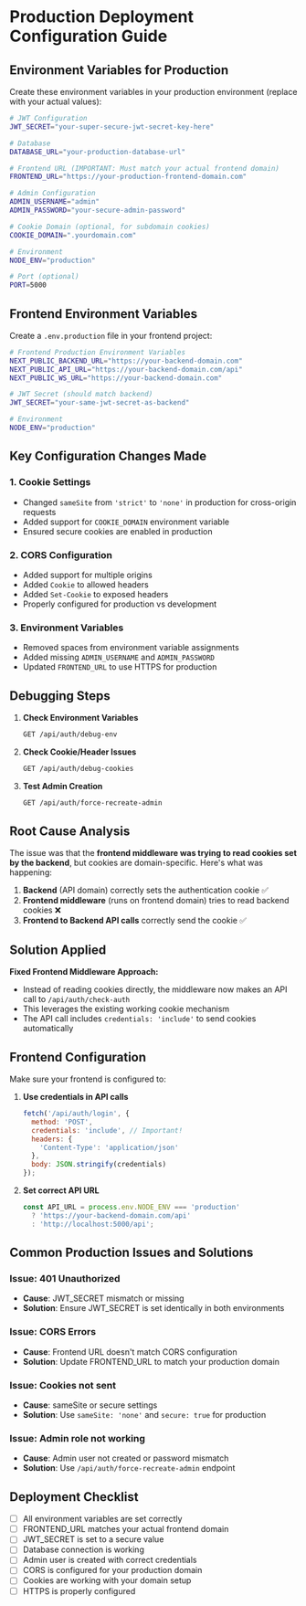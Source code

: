 # Production Deployment Configuration Guide

## Environment Variables for Production

Create these environment variables in your production environment (replace with your actual values):

```bash
# JWT Configuration
JWT_SECRET="your-super-secure-jwt-secret-key-here"

# Database
DATABASE_URL="your-production-database-url"

# Frontend URL (IMPORTANT: Must match your actual frontend domain)
FRONTEND_URL="https://your-production-frontend-domain.com"

# Admin Configuration
ADMIN_USERNAME="admin"
ADMIN_PASSWORD="your-secure-admin-password"

# Cookie Domain (optional, for subdomain cookies)
COOKIE_DOMAIN=".yourdomain.com"

# Environment
NODE_ENV="production"

# Port (optional)
PORT=5000
```

## Frontend Environment Variables

Create a `.env.production` file in your frontend project:

```bash
# Frontend Production Environment Variables
NEXT_PUBLIC_BACKEND_URL="https://your-backend-domain.com"
NEXT_PUBLIC_API_URL="https://your-backend-domain.com/api"
NEXT_PUBLIC_WS_URL="https://your-backend-domain.com"

# JWT Secret (should match backend)
JWT_SECRET="your-same-jwt-secret-as-backend"

# Environment
NODE_ENV="production"
```

## Key Configuration Changes Made

### 1. Cookie Settings
- Changed `sameSite` from `'strict'` to `'none'` in production for cross-origin requests
- Added support for `COOKIE_DOMAIN` environment variable
- Ensured secure cookies are enabled in production

### 2. CORS Configuration
- Added support for multiple origins
- Added `Cookie` to allowed headers
- Added `Set-Cookie` to exposed headers
- Properly configured for production vs development

### 3. Environment Variables
- Removed spaces from environment variable assignments
- Added missing `ADMIN_USERNAME` and `ADMIN_PASSWORD`
- Updated `FRONTEND_URL` to use HTTPS for production

## Debugging Steps

1. **Check Environment Variables**
   ```bash
   GET /api/auth/debug-env
   ```

2. **Check Cookie/Header Issues**
   ```bash
   GET /api/auth/debug-cookies
   ```

3. **Test Admin Creation**
   ```bash
   GET /api/auth/force-recreate-admin
   ```

## Root Cause Analysis

The issue was that the **frontend middleware was trying to read cookies set by the backend**, but cookies are domain-specific. Here's what was happening:

1. **Backend** (API domain) correctly sets the authentication cookie ✅
2. **Frontend middleware** (runs on frontend domain) tries to read backend cookies ❌
3. **Frontend to Backend API calls** correctly send the cookie ✅

## Solution Applied

**Fixed Frontend Middleware Approach:**
- Instead of reading cookies directly, the middleware now makes an API call to `/api/auth/check-auth`
- This leverages the existing working cookie mechanism
- The API call includes `credentials: 'include'` to send cookies automatically

## Frontend Configuration

Make sure your frontend is configured to:

1. **Use credentials in API calls**
   ```javascript
   fetch('/api/auth/login', {
     method: 'POST',
     credentials: 'include', // Important!
     headers: {
       'Content-Type': 'application/json'
     },
     body: JSON.stringify(credentials)
   });
   ```

2. **Set correct API URL**
   ```javascript
   const API_URL = process.env.NODE_ENV === 'production' 
     ? 'https://your-backend-domain.com/api'
     : 'http://localhost:5000/api';
   ```

## Common Production Issues and Solutions

### Issue: 401 Unauthorized
- **Cause**: JWT_SECRET mismatch or missing
- **Solution**: Ensure JWT_SECRET is set identically in both environments

### Issue: CORS Errors
- **Cause**: Frontend URL doesn't match CORS configuration
- **Solution**: Update FRONTEND_URL to match your production domain

### Issue: Cookies not sent
- **Cause**: sameSite or secure settings
- **Solution**: Use `sameSite: 'none'` and `secure: true` for production

### Issue: Admin role not working
- **Cause**: Admin user not created or password mismatch
- **Solution**: Use `/api/auth/force-recreate-admin` endpoint

## Deployment Checklist

- [ ] All environment variables are set correctly
- [ ] FRONTEND_URL matches your actual frontend domain
- [ ] JWT_SECRET is set to a secure value
- [ ] Database connection is working
- [ ] Admin user is created with correct credentials
- [ ] CORS is configured for your production domain
- [ ] Cookies are working with your domain setup
- [ ] HTTPS is properly configured
